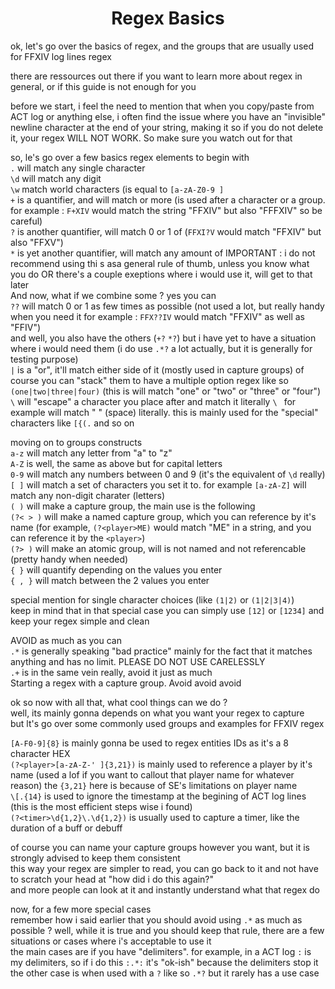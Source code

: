 <h1 style="text-align:center">Regex Basics</h1>  

ok, let's go over the basics of regex, and the groups that are usually used for FFXIV log lines regex  

there are ressources out there if you want to learn more about regex in general, or if this guide is not enough for you  

before we start, i feel the need to mention that when you copy/paste from ACT log or anything else, i often find  the issue where you have an "invisible" newline character at the end of your string, making it so if you do not delete it, your regex WILL NOT WORK. So make sure you watch out for that  

so, le's go over a few basics regex elements to begin with  
`.` will match any single character  
`\d` will match any digit  
`\w` match world characters (is equal to `[a-zA-Z0-9 ]`  
`+` is a quantifier, and will match  or more (is used after a character or a group. for example : `F+XIV` would match the string "FFXIV" but also "FFFXIV" so be careful)  
`?` is another quantifier, will match 0 or 1 of (`FFXI?V` would match "FFXIV" but also "FFXV")  
`*` is yet another quantifier, will match any amount of IMPORTANT : i do not recommend using thi s asa general rule of thumb, unless you know what you do OR there's a couple exeptions where i would use it, will get to that later  
And now, what if we combine some ? yes you can  
`??` will match 0 or 1 as few times as possible (not used a lot, but really handy when you need it for example : `FFX??IV` would match "FFXIV" as well as "FFIV")  
and well, you also have the others (`+?` `*?`) but i have yet to have a situation where i would need them (i do use `.*?` a lot actually, but it is generally for testing purpose)  
`|` is a "or", it'll match either side of it (mostly used in capture groups) of course you can "stack" them to have a multiple option regex like so `(one|two|three|four)` (this is will match "one" or "two" or "three" or "four")  
`\` will "escape" a character you place after and match it literally `\ ` for example will match " " (space) literally. this is mainly used for the "special" characters like `[{(.` and so on  

moving on to groups constructs  
`a-z` will match any letter from "a" to "z"  
`A-Z` is well, the same as above but for capital letters  
`0-9` will match any numbers between 0 and 9 (it's the equivalent of `\d` really)  
`[ ]` will match a set of characters you set it to. for example `[a-zA-Z]` will match any non-digit charater (letters)  
`( )` will make a capture group, the main use is the following  
`(?< > )` will make a named capture group, which you can reference by it's name (for example, `(?<player>ME)` would match "ME" in a string, and you can reference it by the `<player>`)  
`(?> )` will make an atomic group, will is not named and not referencable (pretty handy when needed)  
`{ }` will quantify depending on the values you enter  
`{ , }` will match between the 2 values you enter  

special mention for single character choices (like `(1|2)` or `(1|2|3|4)`)  
keep in mind that in that special case you can simply use `[12]` or `[1234]` and keep your regex simple and clean  

AVOID as much as you can  
`.*` is generally speaking "bad practice" mainly for the fact that it matches anything and has no limit. PLEASE DO NOT USE CARELESSLY  
`.+` is in the same vein really, avoid it just as much  
Starting a regex with a capture group. Avoid avoid avoid  

ok so now with all that, what cool things can we do ?  
well, its mainly gonna depends on what you want your regex to capture  
but lt's go over some commonly used groups and examples for FFXIV regex  

`[A-F0-9]{8}` is mainly gonna be used to regex entities IDs as it's a 8 character HEX  
`(?<player>[a-zA-Z-' ]{3,21})` is mainly used to reference a player by it's name (used a lof if you want to callout that player name for whatever reason) the `{3,21}` here is because of SE's limitations on player name  
`\[.{14}` is used to ignore the timestamp at the begining of ACT log lines (this is the most efficient steps wise i found)  
`(?<timer>\d{1,2}\.\d{1,2})` is usually used to capture a timer, like the duration of a buff or debuff  

of course you can name your capture groups however you want, but it is strongly advised to keep them consistent  
this way your regex are simpler to read, you can go back to it and not have to scratch your head at "how did i do this again?"  
and more people can look at it and instantly understand what that regex do  

now, for a few more special cases  
remember how i said earlier that you should avoid using `.*` as much as possible ? well, while it is true and you should keep that rule, there are a few situations or cases where i's acceptable to use it  
the main cases are if you have "delimiters". for example, in a ACT log `:` is my delimiters, so if i do this `:.*:` it's "ok-ish" because the delimiters stop it  
the other case is when used with a `?` like so `.*?` but it rarely has a use case  
